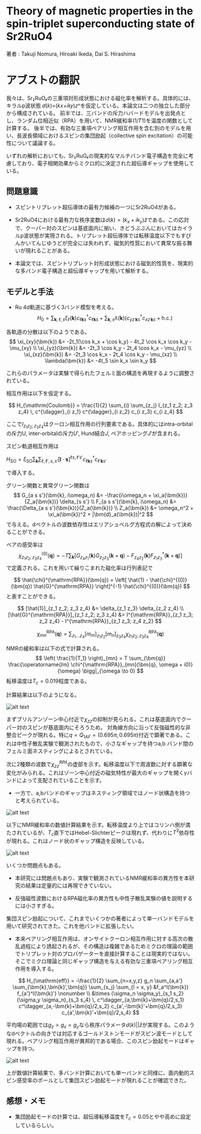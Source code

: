 # Theory of magnetic properties in the spin-triplet superconducting state of Sr2RuO4

著者 : Takuji Nomura, Hiroaki Ikeda, Dai S. Hirashima

# アブストの翻訳
我々は、Sr₂RuO₄の三重項対形成状態における磁化率を解析する。具体的には、キラルp波状態 𝑑(𝑘)=(𝑘𝑥+𝑖𝑘𝑦)𝑧^を仮定している。本論文は二つの独立した部分から構成されている。
前半では、三バンドの斥力ハバードモデルを出発点とし、ランダム位相近似（RPA）を用いて、NMR緩和率(1/𝑇1)を温度の関数として計算する。
後半では、有効な三重項ペアリング相互作用を含む別のモデルを用い、長波長領域におけるスピンの集団励起（collective spin excitation）の可能性について議論する。

いずれの解析においても、Sr₂RuO₄の現実的なマルチバンド電子構造を完全に考慮しており、電子相関効果からミクロ的に決定された超伝導ギャップを使用している。

## 問題意識
- スピントリプレット超伝導体の最有力候補の一つにSr2RuO4がある。

- Sr2RuO4における最有力な秩序変数は$d(k) = (k_x + i k_y)\hat{z}$である。この応対で、クーパー対のスピンは基底面内に揃い、きどうぶぶんにおいてはカイラルp波状態が実現される。トリプレット超伝導体では転移温度以下でもすぴんかいてんじゆうどが完全には失われず、磁気的性質において異常な振る舞いが現れることがある。

- 本論文では、スピントリプレット対形成状態における磁気的性質を、現実的な多バンド電子構造と超伝導ギャップを用いて解析する。

## モデルと手法
- Ru 4d軌道に基づく3バンド模型を考える。
$$
H_0 = \sum_{\bm{k}, \ell, s} \xi_\ell(\bm{k}) c^\dagger_{\ell \bm{k} s} c_{\ell \bm{k} s} + \sum_{\bm{k}, s} \lambda(\bm{k}) \left( c^\dagger_{yz\,\bm{k}s} c_{xz\,\bm{k}s} + \text{h.c.} \right)
$$

各軌道の分散は以下のようである。
$$
\xi_{xy}(\bm{k}) &= -2t_1(\cos k_x + \cos k_y) - 4t_2 \cos k_x \cos k_y - \mu_{xy} \\
\xi_{yz}(\bm{k}) &= -2t_3 \cos k_y - 2t_4 \cos k_x - \mu_{yz} \\
\xi_{xz}(\bm{k}) &= -2t_3 \cos k_x - 2t_4 \cos k_y - \mu_{xz} \\
\lambda(\bm{k}) &= -4t_5 \sin k_x \sin k_y
$$

これらのパラメータは実験で得られたフェルミ面の構造を再現するように調整されている。

相互作用は以下を仮定する。

$$
H_{\mathrm{Coulomb}} = \frac{1}{2} \sum_{i} \sum_{z_j} I_{z_1 z_2; z_3 z_4} \, 
c^{\dagger}_{i z_1} c^{\dagger}_{i z_2} c_{i z_3} c_{i z_4}
$$

ここで$I_{z_1 z_2; z_3 z_4}$はクーロン相互作用の行列要素である。具体的にはintra-orbitalの斥力U, inter-orbitalの斥力$U'$, Hund結合$J$, ペアホッピング$J'$が含まれる。

スピン軌道相互作用は

$H_{\mathrm{SO}} = \xi_{\mathrm{SO}} \sum_{\bm{k}} \sum_{\ell,\ell',s,s'} \left[ \bm{l} \cdot \bm{s} \right]^{\ell s, \ell' s'} c^\dagger_{\ell \bm{k} s} c_{\ell' \bm{k} s'}$

で導入する。

グリーン関数と異常グリーン関数は
$$
G_{a s s'}(\bm{k}, i\omega_n) &= -\frac{i\omega_n + \xi_a(\bm{k})}{Z_a(\bm{k})} \delta_{s s'} \\
F_{a s s'}(\bm{k}, i\omega_n) &= \frac{\Delta_{a s s'}(\bm{k})}{Z_a(\bm{k})} \\
Z_a(\bm{k}) &= \omega_n^2 + \xi_a(\bm{k})^2 + |\bm{d}_a(\bm{k})|^2
$$
で与える。dベクトルの波数依存性はエリアシュベルグ方程式の解によって決めることができる。

ベアの感受率は
$$
\chi^{(0)}_{z_1 z_2; z_3 z_4}(\bm{q}) = -T \sum_{\bm{k}} \left[ G_{z_4 z_1}(\bm{k}) G_{z_2 z_3}(\bm{k} + \bm{q}) - F_{z_4 z_2}(\bm{k}) F^{\dagger}_{z_1 z_3}(\bm{k} + \bm{q}) \right]
$$
で定義される。これを用いて繰りこまれた磁化率は行列表記で

$$
\hat{\chi}^{\mathrm{RPA}}(\bm{q}) = \left[ \hat{1} - \hat{\chi}^{(0)}(\bm{q}) \hat{G}^{\mathrm{RPA}} \right]^{-1} \hat{\chi}^{(0)}(\bm{q})
$$
と表すことができる。

$$
[\hat{1}]_{z_1 z_2; z_3 z_4} &= \delta_{z_1 z_3} \delta_{z_2 z_4} \\
[\hat{G}^{\mathrm{RPA}}]_{z_1 z_2; z_3 z_4} &= I^{\mathrm{RPA}}_{z_1 z_3; z_2 z_4} - I^{\mathrm{RPA}}_{z_1 z_3; z_4 z_2}
$$

$$
\chi^{\mathrm{RPA}}_{mn}(\bm{q}) = \sum_{z_1 \dots z_4} [m_m]_{z_1 z_2} [m_n]_{z_3 z_4} \chi^{\mathrm{RPA}}_{z_1 z_2; z_3 z_4}(\bm{q})
$$

NMRの緩和率は以下の式で計算される。
$$
\left( \frac{1}{T_1} \right)_{mn} = T \sum_{\bm{q}} \frac{\operatorname{Im} \chi^{\mathrm{RPA}}_{mn}(\bm{q}, \omega + i0)}{\omega} \bigg|_{\omega \to 0}
$$
転移温度は$T_c = 0.019$程度である。

計算結果は以下のようになる。

![alt text](image-17.png)

まずブリルアンゾーン中心付近で$\chi_{zz}$の抑制が見られる。これは基底面内でクーパー対のスピンが基底面内にそろうため。
対角線方向に沿って反強磁性的な非整合ピークが現れる。特に$q = Q_{1AF} = (0.695\pi,0.695\pi)$付近で顕著である。これは中性子散乱実験で観測されたもので、小さなギャップを持つa,b バンド間のフェルミ面ネスティングによるとされている。

次に2種類の波数で$\chi_{zz}^{RPA}$の虚部を示す。転移温度以下で周波数に対する顕著な変化がみられる。これはゾーン中心付近の磁気特性が最大のギャップを開く$\gamma$バンドによって支配されていることを示す。

- 一方で、a,bバンドのギャップはネスティング領域ではノード状構造を持つと考えられている。

![alt text](image-18.png)

以下にNMR緩和率の数値計算結果を示す。転移温度より上ではコリンハ側が満たされているが、$T_c$直下ではHebel-Slichterピークは現れず、代わりに$T^3$依存性が現れる。これはノード状のギャップ構造を反映している。

![alt text](image-19.png)

いくつか問題点もある。

- 本研究には問題点もあり、実験で観測されているNMR緩和率の異方性を本研究の結果は定量的には再現できていない。

- 反強磁性波数におけるRPA磁化率の異方性も中性子散乱実験の値を説明するには小さすぎる。

集団スピン励起について、これまでいくつかの著者によって単一バンドモデルを用いて研究されてきた。これを他バンドに拡張したい。

- 本来ペアリング相互作用は、オンサイトクーロン相互作用に対する高次の散乱過程により誘起されるが、その構造は複雑であるためミクロの理論の範囲でトリプレット対のプロパゲーターを直接計算することは現実的ではない。そこでミクロ理論と同じギャップ構造を与える有効な三重項ペアリング相互作用を導入する。

$$
H_{\mathrm{eff}} = -\frac{1}{2} \sum_{n=x,y,z} g_n \sum_{a,a'} \sum_{\bm{k},\bm{k}',\bm{q}} \sum_{s_j} \sum_{l = x, y}
&f_a^l(\bm{k}) f_{a'}^l(\bm{k}') \nonumber \\
&\times (\sigma_n \sigma_y)_{s_1 s_2} (\sigma_y \sigma_n)_{s_3 s_4}
\, c^\dagger_{a,\bm{k}+\bm{q}/2,s_1} c^\dagger_{a,-\bm{k}+\bm{q}/2,s_2}
c_{a',-\bm{k}'+\bm{q}/2,s_3} c_{a',\bm{k}'+\bm{q}/2,s_4}
$$

平均場の範囲では$g_z>g_x=g_y$なら秩序パラメータ$d(k) || \hat{z}$が実現する。このようなdベクトルの向きでは対応するゴールドストンモードがスピン波モードとして現れる。ペアリング相互作用が異邦的である場合、このスピン励起モードはギャップを持つ。

![alt text](image-20.png)

上が数値計算結果で、多バンド計算においても単一バンドと同様に、面内動的スピン感受率のポールとして集団スピン励起モードが現れることが確認できた。

## 感想・メモ
- 集団励起モードの計算では、超伝導転移温度を$T_c = 0.05$とやや高めに設定しているらしい。